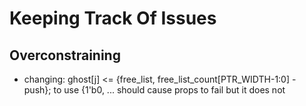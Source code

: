 # Keeping Track Of Issues

## Overconstraining
* changing: ghost[j] <= {free_list, free_list_count[PTR_WIDTH-1:0] - push}; to use {1'b0, ... should cause props to fail but it does not
